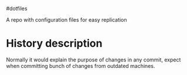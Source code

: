 #dotfiles

A repo with configuration files for easy replication

# History description

Normally it would explain the purpose of changes in any commit, expect when committing bunch of changes from outdated machines.

